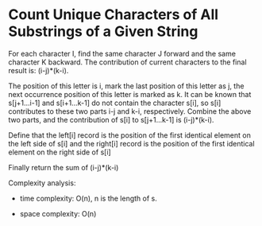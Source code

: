 # Count Unique Characters of All Substrings of a Given String


For each character I, find the same character J forward and the same character K backward. The contribution of current characters to the final result is: (i-j)*(k-i).

The position of this letter is i, mark the last position of this letter as j, the next occurrence position of this letter is marked as k. It can be known that s[j+1...i-1] and s[i+1...k-1] do not contain the character s[i], so s[i] contributes to these two parts i-j and k-i, respectively. Combine the above two parts, and the contribution of s[i] to s[j+1...k-1] is (i-j)*(k-i).

Define that the left[i] record is the position of the first identical element on the left side of s[i] and the right[i] record is the position of the first identical element on the right side of s[i]

Finally return the sum of (i-j)*(k-i)

Complexity analysis:
- time complexity: O(n),  n is the length of s.

- space complexity: O(n)
